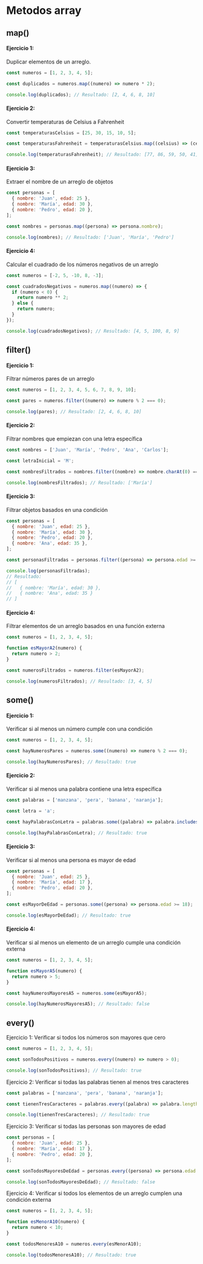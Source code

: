 # Metodos array
## map()
#### Ejercicio 1: 
Duplicar elementos de un arreglo.
```js
const numeros = [1, 2, 3, 4, 5];

const duplicados = numeros.map((numero) => numero * 2);

console.log(duplicados); // Resultado: [2, 4, 6, 8, 10]

```
#### Ejercicio 2: 
Convertir temperaturas de Celsius a Fahrenheit

```js 
const temperaturasCelsius = [25, 30, 15, 10, 5];

const temperaturasFahrenheit = temperaturasCelsius.map((celsius) => (celsius * 9) / 5 + 32);

console.log(temperaturasFahrenheit); // Resultado: [77, 86, 59, 50, 41]

```

#### Ejercicio 3: 
Extraer el nombre de un arreglo de objetos

```js
const personas = [
  { nombre: 'Juan', edad: 25 },
  { nombre: 'María', edad: 30 },
  { nombre: 'Pedro', edad: 20 },
];

const nombres = personas.map((persona) => persona.nombre);

console.log(nombres); // Resultado: ['Juan', 'María', 'Pedro']

```
#### Ejercicio 4: 
Calcular el cuadrado de los números negativos de un arreglo

```js
const numeros = [-2, 5, -10, 8, -3];

const cuadradosNegativos = numeros.map((numero) => {
  if (numero < 0) {
    return numero ** 2;
  } else {
    return numero;
  }
});

console.log(cuadradosNegativos); // Resultado: [4, 5, 100, 8, 9]

```
## filter()
#### Ejercicio 1: 
Filtrar números pares de un arreglo

```js
const numeros = [1, 2, 3, 4, 5, 6, 7, 8, 9, 10];

const pares = numeros.filter((numero) => numero % 2 === 0);

console.log(pares); // Resultado: [2, 4, 6, 8, 10]

```

#### Ejercicio 2: 
Filtrar nombres que empiezan con una letra específica

```js
const nombres = ['Juan', 'María', 'Pedro', 'Ana', 'Carlos'];

const letraInicial = 'M';

const nombresFiltrados = nombres.filter((nombre) => nombre.charAt(0) === letraInicial);

console.log(nombresFiltrados); // Resultado: ['María']

```

#### Ejercicio 3: 
Filtrar objetos basados en una condición
```js
const personas = [
  { nombre: 'Juan', edad: 25 },
  { nombre: 'María', edad: 30 },
  { nombre: 'Pedro', edad: 20 },
  { nombre: 'Ana', edad: 35 },
];

const personasFiltradas = personas.filter((persona) => persona.edad >= 30);

console.log(personasFiltradas);
// Resultado:
// [
//   { nombre: 'María', edad: 30 },
//   { nombre: 'Ana', edad: 35 }
// ]

```
#### Ejercicio 4: 
Filtrar elementos de un arreglo basados en una función externa
```js
const numeros = [1, 2, 3, 4, 5];

function esMayorA2(numero) {
  return numero > 2;
}

const numerosFiltrados = numeros.filter(esMayorA2);

console.log(numerosFiltrados); // Resultado: [3, 4, 5]

```


## some()

#### Ejercicio 1: 
Verificar si al menos un número cumple con una condición

```js
const numeros = [1, 2, 3, 4, 5];

const hayNumerosPares = numeros.some((numero) => numero % 2 === 0);

console.log(hayNumerosPares); // Resultado: true

```

#### Ejercicio 2: 
Verificar si al menos una palabra contiene una letra específica

```js
const palabras = ['manzana', 'pera', 'banana', 'naranja'];

const letra = 'a';

const hayPalabrasConLetra = palabras.some((palabra) => palabra.includes(letra));

console.log(hayPalabrasConLetra); // Resultado: true

```
#### Ejercicio 3: 
Verificar si al menos una persona es mayor de edad

```js
const personas = [
  { nombre: 'Juan', edad: 25 },
  { nombre: 'María', edad: 17 },
  { nombre: 'Pedro', edad: 20 },
];

const esMayorDeEdad = personas.some((persona) => persona.edad >= 18);

console.log(esMayorDeEdad); // Resultado: true

```
#### Ejercicio 4: 
Verificar si al menos un elemento de un arreglo cumple una condición externa

```js
const numeros = [1, 2, 3, 4, 5];

function esMayorA5(numero) {
  return numero > 5;
}

const hayNumerosMayoresA5 = numeros.some(esMayorA5);

console.log(hayNumerosMayoresA5); // Resultado: false

```
## every()
Ejercicio 1: Verificar si todos los números son mayores que cero

```js
const numeros = [1, 2, 3, 4, 5];

const sonTodosPositivos = numeros.every((numero) => numero > 0);

console.log(sonTodosPositivos); // Resultado: true

```

Ejercicio 2: Verificar si todas las palabras tienen al menos tres caracteres

```js
const palabras = ['manzana', 'pera', 'banana', 'naranja'];

const tienenTresCaracteres = palabras.every((palabra) => palabra.length >= 3);

console.log(tienenTresCaracteres); // Resultado: true

```

Ejercicio 3: Verificar si todas las personas son mayores de edad

```js
const personas = [
  { nombre: 'Juan', edad: 25 },
  { nombre: 'María', edad: 17 },
  { nombre: 'Pedro', edad: 20 },
];

const sonTodosMayoresDeEdad = personas.every((persona) => persona.edad >= 18);

console.log(sonTodosMayoresDeEdad); // Resultado: false

```

Ejercicio 4: Verificar si todos los elementos de un arreglo cumplen una condición externa

```js
const numeros = [1, 2, 3, 4, 5];

function esMenorA10(numero) {
  return numero < 10;
}

const todosMenoresA10 = numeros.every(esMenorA10);

console.log(todosMenoresA10); // Resultado: true

```
